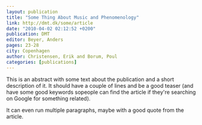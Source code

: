 ```yaml
---
layout: publication
title: "Some Thing About Music and Phenomenology"
link: http://dmt.dk/some/article
date: "2010-04-02 02:12:52 +0200"
publication: DMT
editor: Beyer, Anders
pages: 23-28
city: Copenhagen
author: Christensen, Erik and Borum, Poul
categories: [publications]
---
```


This is an abstract with some text about the publication and a short description of it. It should have a couple of lines and be a good teaser (and have some good keywords sopeople can find the article if they're searching on Google for something related).

It can even run multiple paragraphs, maybe with a good quote from the article.
